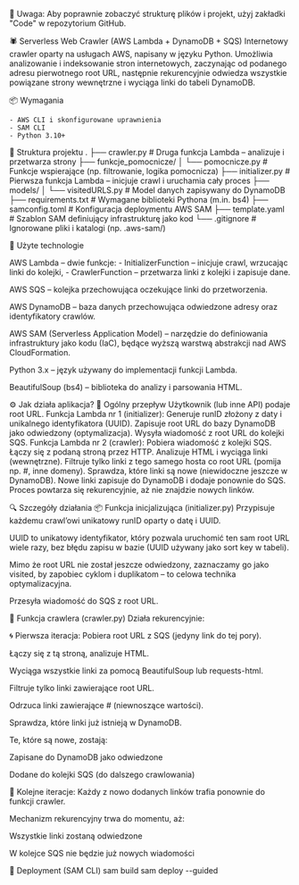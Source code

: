 🧭 Uwaga:
Aby poprawnie zobaczyć strukturę plików i projekt, użyj zakładki "Code" w repozytorium GitHub.

🕷 Serverless Web Crawler (AWS Lambda + DynamoDB + SQS)
Internetowy crawler oparty na usługach AWS, napisany w języku Python. Umożliwia analizowanie i indeksowanie stron internetowych, zaczynając od podanego adresu pierwotnego root URL, następnie rekurencyjnie odwiedza wszystkie powiązane strony wewnętrzne i wyciąga linki do tabeli DynamoDB. 

📦 Wymagania

    - AWS CLI i skonfigurowane uprawnienia
    - SAM CLI
    - Python 3.10+


📁 Struktura projektu 
.
├── crawler.py                    # Druga funkcja Lambda – analizuje i przetwarza strony
├── funkcje_pomocnicze/
│   └── pomocnicze.py            # Funkcje wspierające (np. filtrowanie, logika pomocnicza)
├── initializer.py               # Pierwsza funkcja Lambda – inicjuje crawl i uruchamia cały proces
├── models/
│   └── visitedURLS.py           # Model danych zapisywany do DynamoDB
├── requirements.txt             # Wymagane biblioteki Pythona (m.in. bs4)
├── samconfig.toml               # Konfiguracja deploymentu AWS SAM
├── template.yaml                # Szablon SAM definiujący infrastrukturę jako kod
└── .gitignore                   # Ignorowane pliki i katalogi (np. .aws-sam/)

🚀 Użyte technologie 

AWS Lambda – dwie funkcje:
    - InitializerFunction – inicjuje crawl, wrzucając linki do kolejki,
    - CrawlerFunction – przetwarza linki z kolejki i zapisuje dane.

AWS SQS – kolejka przechowująca oczekujące linki do przetworzenia.

AWS DynamoDB – baza danych przechowująca odwiedzone adresy oraz identyfikatory crawlów.

AWS SAM (Serverless Application Model) – narzędzie do definiowania infrastruktury jako kodu (IaC), będące wyższą warstwą abstrakcji nad AWS CloudFormation.

Python 3.x – język używany do implementacji funkcji Lambda.

BeautifulSoup (bs4) – biblioteka do analizy i parsowania HTML.

⚙️ Jak działa aplikacja?
🧠 Ogólny przepływ
Użytkownik (lub inne API) podaje root URL.
Funkcja Lambda nr 1 (initializer):
Generuje runID złożony z daty i unikalnego identyfikatora (UUID).
Zapisuje root URL do bazy DynamoDB jako odwiedzony (optymalizacja).
Wysyła wiadomość z root URL do kolejki SQS.
Funkcja Lambda nr 2 (crawler):
Pobiera wiadomość z kolejki SQS.
Łączy się z podaną stroną przez HTTP.
Analizuje HTML i wyciąga linki (wewnętrzne).
Filtruje tylko linki z tego samego hosta co root URL (pomija np. #, inne domeny).
Sprawdza, które linki są nowe (niewidoczne jeszcze w DynamoDB).
Nowe linki zapisuje do DynamoDB i dodaje ponownie do SQS.
Proces powtarza się rekurencyjnie, aż nie znajdzie nowych linków.

🔍 Szczegóły działania
📦 Funkcja inicjalizująca (initializer.py)
Przypisuje każdemu crawl’owi unikatowy runID oparty o datę i UUID.

UUID to unikatowy identyfikator, który pozwala uruchomić ten sam root URL wiele razy, bez błędu zapisu w bazie (UUID używany jako sort key w tabeli).

Mimo że root URL nie został jeszcze odwiedzony, zaznaczamy go jako visited, by zapobiec cyklom i duplikatom – to celowa technika optymalizacyjna.

Przesyła wiadomość do SQS z root URL.

🔁 Funkcja crawlera (crawler.py)
Działa rekurencyjnie:

🌀 Pierwsza iteracja:
Pobiera root URL z SQS (jedyny link do tej pory).

Łączy się z tą stroną, analizuje HTML.

Wyciąga wszystkie linki za pomocą BeautifulSoup lub requests-html.

Filtruje tylko linki zawierające root URL.

Odrzuca linki zawierające # (niewnoszące wartości).

Sprawdza, które linki już istnieją w DynamoDB.

Te, które są nowe, zostają:

Zapisane do DynamoDB jako odwiedzone

Dodane do kolejki SQS (do dalszego crawlowania)

🔁 Kolejne iteracje:
Każdy z nowo dodanych linków trafia ponownie do funkcji crawler.

Mechanizm rekurencyjny trwa do momentu, aż:

Wszystkie linki zostaną odwiedzone

W kolejce SQS nie będzie już nowych wiadomości

🚀 Deployment (SAM CLI)
sam build
sam deploy --guided

